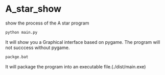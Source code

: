 # A_star_show
show the process of the A star program

```bash
python main.py
```
It will show you a Graphical interface based on pygame. The program will not succcess without pygame.

```bash
packge.bat
```
It will package the program into an executable file.(./dist/main.exe)


